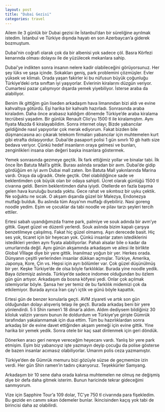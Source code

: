 ```yaml
---
layout: post
title: "Dubai Gezisi"
categories: travel
--- 
```


Ailem ile 3 günlük bir Dubai gezisi ile İstanbul’dan bir süreliğine ayrılmak istedim. İstanbul ve Türkiye dışında hayatı en son Azerbaycan’a giderek bozmuştum. 

Dubai’nin coğrafi olarak çok da bir albenisi yok sadece çöl. Basra Körfezi kenarında olması dolayısı ile de yüzülecek mekanlara sahip. 

Dubai’ye indikten sonra insanın nelere kadir olabileceğini görüyorsunuz. Her şey lüks ve şaşa içinde. Sokakları geniş, park problemini çözmüşler. Evler yüksek ve klimalı. Orada yaşan fakirler ki bu nüfusun büyük çoğunluğu Türkiye’deki orta sınıftan iyi yaşıyorlar. Evlerinin kiralarını düzgün veriyor. Cumartesi pazar çalışmıyor dışarda yemek yiyebiliyor. İsterse araba da alabiliyor. 

Benim ilk gittiğim gün liseden arkadaşım hava limanından bizi aldı ve evine kahvaltıya götürdü. Eşi harika bir kahvaltı hazırladı. Sonrasında araba kiraladım. Daha önce arabasız kaldığım dönemde Türkiye’de araba kiralama tecrübesi yaşadım. Bir günlük Renault Clio’yu 1500 tl ile kiralamıştım. Aynı fiyata Mazda 6 kiralayabildim. Sonra internet olayı; Bizde yabancılar geldiğinde nasıl yapıyorlar çok merak ediyorum. Fakat bizden bile düşmancasına acı çıkarak telekom firmaları yabancılar için muhtemelen kurt gibi etrafta dolaşıyordur. Dubai’de pasaport polisi 1 gün sınırlı 10 gb hattı size bedava veriyor. Çünkü hedef insanların oraya gelmesi ve bunları, zenginlikleri insana olan değeri başka insanlara göstermek. 

Yemek sonrasında gezmeye geçtik. İlk fark ettiğimiz yollar ve binalar tabi. İlk önce İbn Batuta Mall’a gittik. Burası aslında sıradan bir avm. Dubai’de gidip gördüğüm en iyi avm Dubai mall zaten. İbn Batuta Mall yakınlarında Marina vardı. Oraya da uğradık. Otele geçtik. Otel olabildiğince sade ve beklentimden çok büyük olan bir odaya sahipti. Ücret olarak günlüğü 1500 tl civarına geldi. Benim beklentimden daha iyiydi. Otellerde en fazla başıma gelen hava kuruluğu burada yoktu. Gece rahat ve sıkıntısız bir uyku çektik. Ne soğuktu ne sıcak. O akşam dışarıda güzel bir Malezya, Endonezya mutfağı bulduk. Bu aslında tüm Asya’nın mutfağı diyebiliriz. Nasi goreng noodle yedim. Eşim ve çocuklar da tabi noodle ve pilav tarzı şeyleri tercih ettiler. 

Ertesi sabah uyandığımızda frame park, palmiye ve souk adında bir avm’ye gittik. Gayet güzel ve düzenli yerlerdi. Souk aslında bizim kapalı çarşıya benzetilmeye çalışılmış. Fakat hiç güzel olmamış. Aşırı derecede basit. Hiç ses yok, ticaret için bir heyecan yok. Çünkü insanlar zaten istediklerini istedikleri yerden aynı fiyata alabiliyorlar. Pahalı alsalar bile o kadar da umurlarında değil.  Aynı günün akşamında arkadaşım ve ailesi ile birlikte Global Vİllage diye bir yere gittik. İnanılmaz yoğun bir yer. Herkes orada. Dünyanın çeşitli yerlerinden insanlar dükkan açmışlar. Türkiye, Amerika, Japonya, Kore, Çin vs. Hepsi için ayrı bölümler var. Çok güzel düşünülmüş bir yer. Keşke Türkiye’de de olsa böyle farklılıklar. Burada yine noodle yedik. Baya özlemişiz aslında. Türkiye’de sadece indomee olduğundan bu özlem gün gün artıyor. Arkadaşım da bosna köfyesi yedi. Onlar çok açılmak istemiyorlar böyle. Şansa her yer temiz de bu farklılık midemizi çok da etkilemiyor.  Burada ayrıca İran çay’ı içtik ve günü böyle kapattık.

Ertesi gün de benzer konularla geçti. AVM ziyareti ve artık son gün olduğundan dolayı alışveriş telaşı ile geçti. Burada arkadaş beni bir yere yönlendirdi. 5 li Shin ramen’i 18 dinar’a aldım. Aldım dediysem bildiğiniz 30 kiloluk valizin yarısını bunun ile doldurdum ve Türkiye’ye girişte Gümrük tarafından yakalanmamak için dua ettim. Tüm bu hazırlıklardan sonra arkadaş bir de evine davet ettiğinden akşam yemeği için evine gittik. Yine harika bir yemek yedik.  Sonra otele bir kaç saat dinlenmek için geri döndük.

Dönerken aracı geri nereye vereceğim heyecanı vardı. Yanlış bir yere park etmişim. Eşim biz yabancıyız işte yazmayın deyip çocuğu da polise gösterse de bazen insanlar acımasız olabiliyorlar. Umarım polis ceza yazmamıştır. 

Türkiye’den de Gümrük memuru bizi gözüyle süzse de geçmemize izin verdi. Her gün Shin ramen’in tadını çıkarıyoruz. Teşekkürler Samyang.

Arkadaşım bir 10 sene daha orada kalırsa muhtemelen ne olmuş ne değişmiş diye bir defa daha gitmek isterim. Bunun haricinde tekrar gideceğimi sanmıyorum. 

Vize için Sapphire Tour’a 109 dolar, TC’ye 750 tl civarında  para fişekledim. Bu gezide en canımı sıkan ödemeler bunlar. İkincisinden kaçış yok tabi de birincisi daha az olabilirdi. 